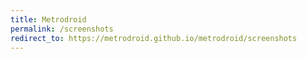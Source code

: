 ```yaml
---
title: Metrodroid
permalink: /screenshots
redirect_to: https://metrodroid.github.io/metrodroid/screenshots
---
```

